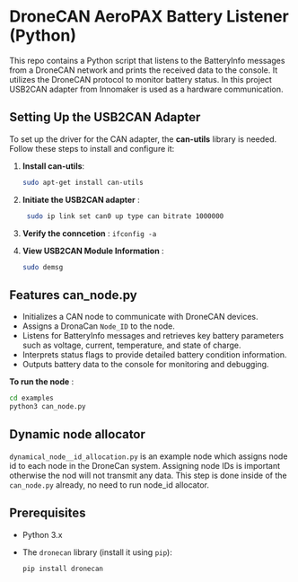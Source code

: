 
# DroneCAN AeroPAX Battery Listener (Python)

This repo contains a Python script that listens to the BatteryInfo messages from a DroneCAN network and prints the received data to the console. It utilizes the DroneCAN protocol to monitor battery status. In this project USB2CAN adapter from Innomaker is used as a hardware communication. 

## Setting Up the USB2CAN Adapter

To set up the driver for the CAN adapter, the **can-utils** library is needed. Follow these steps to install and configure it:

1. **Install can-utils**:
   ```bash
   sudo apt-get install can-utils 
   ```
2. **Initiate the USB2CAN adapter** :

   ```bash
    sudo ip link set can0 up type can bitrate 1000000
    ```
3. **Verify the conncetion** : 
 `ifconfig -a` 

4. **View USB2CAN Module Information** :
    ```bash
    sudo demsg
    ```


## Features can_node.py

- Initializes a CAN node to communicate with DroneCAN devices.
- Assigns a DronaCan `Node_ID` to the node.
- Listens for BatteryInfo messages and retrieves key battery parameters such as voltage, current, temperature, and state of charge.
- Interprets status flags to provide detailed battery condition information.
- Outputs battery data to the console for monitoring and debugging.

**To run the node** : 
```bash
cd examples
python3 can_node.py
```
## Dynamic node allocator 

`dynamical_node__id_allocation.py` is an example node which assigns node id to each node in the DroneCan system. Assigning node IDs is important otherwise the nod will not transmit any data. This step is done inside of the `can_node.py` already, no need to run node_id allocator. 


## Prerequisites
- Python 3.x
- The `dronecan` library (install it using `pip`):
  
  ```bash
  pip install dronecan
